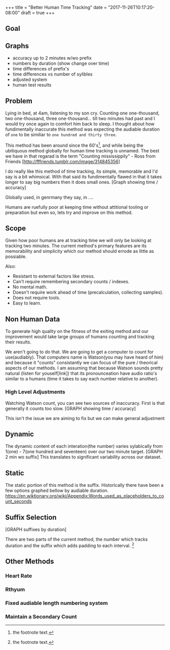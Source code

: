 +++
title = "Better Human Time Tracking"
date = "2017-11-26T10:17:20-08:00"
draft = true
+++

## Goal

## Graphs
* accuracy up to 2 minutes w/wo prefix
* numbers by duration (show change over time)
* time differences of prefix's
* time differences vs number of sylibles
* adjusted system
* human test results

## Problem
Lying in bed, at 4am, listening to my son cry. Counting one one-thousand, two one-thousand, three one-thousand... till two minutes had past and I would try once again to comfort him back to sleep. I thought about how fundimentally inaccurate this method was expecting the audiable duration of `one` to be similiar to `one hundred and thirty three`.

This method has been around since the 60's[^1], and while being the ubitiquous method globally for human time tracking is unnamed. The best we have in that regarad is the term "Counting mississippily" - Ross from Friends [http://fffriends.tumblr.com/image/314845356]

I do really like this method of time tracking, its simple, memorable and I'd say is a bit whimsical. With that said its fundimentally flawed in that it takes longer to say big numbers then it does small ones.
[Graph showing time / accuracy]

Globally used, in genrmany they say, in ....

Humans are ruefully poor at keeping time without attitional tooling or preparation but even so, lets try and improve on this method.

## Scope
Given how poor humans are at tracking time we will only be looking at tracking two minutes.
The current method's primary features are its memorability and simplicity which our method should errode as little as possiable.

Also:

* Resistant to external factors like stress.
* Can't require remembering secondary counts / indexes.
* No mental math.
* Doesn't require work ahead of time (precalculation, collecting samples).
* Does not require tools.
* Easy to learn.

## Non Human Data
To generate high quality on the fitness of the exiting method and our improvement would take large groups of humans counting and tracking their results.

We aren't going to do that. We are going to get a computer to count for use(audiably). That computers name is Watson(you may have heard of him) and because it "counts" consistantly we can focus of the pure / theorical aspects of our methods. I am assuming that because Watson sounds pretty natural (listen for youself[link]) that its pronounceation have audio ratio's similar to a humans (time it takes to say each number relative to another).

### High Level Adjustments

Watching Watson count, you can see two sources of inaccuracy. First is that generally it counts too slow.
[GRAPH showing time / accuracy]

This isn't the issue we are aiming to fix but we can make general adjustment

## Dynamic
The dynamic content of each interation(the number) varies sylabically from 1(one) - 7(one hundred and seventeen) over our two minute target.
[GRAPH 2 min wo suffix]
This translates to significant variability across our dataset.


## Static
The static portion of this method is the suffix. Historically there have been a few options graphed bellow by audiable duration.
https://en.wiktionary.org/wiki/Appendix:Words_used_as_placeholders_to_count_seconds

## Suffix Selection
[GRAPH suffixes by duration]

There are two parts of the current method, the number which tracks duration and the suffix which adds padding to each interval. [^1]

## Other Methods
### Heart Rate
### Rthyum
### Fixed audiable length numbering system
### Maintain a Secondary Count


[^1]: the footnote text.


















